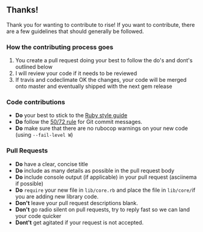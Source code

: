 ## Thanks!
Thank you for wanting to contribute to rise!
If you want to contribute, there are a few guidelines that
should generally be followed.

### How the contributing process goes
1. You create a pull request doing your best to follow the do's and dont's outlined below
2. I will review your code if it needs to be reviewed
3. If travis and codeclimate OK the changes, your code will be merged onto master and eventually shipped with the next gem release

### Code contributions
  * **Do** your best to stick to the [Ruby style guide]
  * **Do** follow the [50/72 rule] for Git commit messages.
  * **Do** make sure that there are no rubocop warnings on your new code (using `--fail-level W`)

### Pull Requests
  * **Do** have a clear, concise title
  * **Do** include as many details as possible in the pull request body
  * **Do** include console output (if applicable) in your pull request (asciinema if possible)
  * **Do** `require` your new file in `lib/core.rb` and place the file in `lib/core/`if you are adding new library code.
  * **Don't** leave your pull request descriptions blank.
  * **Don't** go radio silent on pull requests, try to reply fast so we can land your code quicker
  * **Dont't** get agitated if your request is not accepted.


[Ruby style guide]:https://github.com/bbatsov/ruby-style-guide
[50/72 rule]:http://tbaggery.com/2008/04/19/a-note-about-git-commit-messages.html
